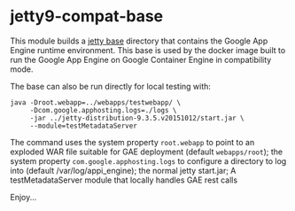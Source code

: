 jetty9-compat-base
==================

This module builds a [jetty base](https://www.eclipse.org/jetty/documentation/current/startup-base-and-home.html) directory 
that contains the Google App Engine runtime environment. This base is used by the docker image built to run the 
Google App Engine on Google Container Engine in compatibility mode.

The base can also be run directly for local testing with:
```shell
java -Droot.webapp=../webapps/testwebapp/ \
     -Dcom.google.apphosting.logs=./logs \
     -jar ../jetty-distribution-9.3.5.v20151012/start.jar \
     --module=testMetadataServer
```
The command uses the system property `root.webapp` to point to an exploded WAR file suitable for GAE deployment (default `webapps/root`); 
the system property `com.google.apphosting.logs` to configure a directory to log into (default /var/log/appi\_engine);
the normal jetty start.jar;
A testMetadataServer module that locally handles GAE rest calls 

Enjoy...

